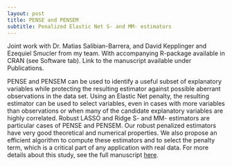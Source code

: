 ```yaml
---
layout: post
title: PENSE and PENSEM 
subtitle: Penalized Elastic Net S- and MM- estimators
---
```


Joint work with Dr. Matias Salibian-Barrera, and David Kepplinger and Ezequiel Smucler from my team. With accompanying R-package available in CRAN (see Software tab). Link to the manuscript available under Publications.

PENSE and PENSEM can be used to identify a useful subset of explanatory variables while protecting the resulting estimator against possible aberrant observations in the data set. Using an Elastic Net penalty, the resulting estimator can be used to select variables, even in cases with more variables than observations or when many of the candidate explanatory variables are highly correlated. Robust LASSO and Ridge S- and MM- estimators are particular cases of PENSE and PENSEM. Our robust penalized estimators have very good theoretical and numerical properties. We also propose an efficient algorithm to compute these estimators and to select the penalty term, which is a critical part of any application with real data. For more details about this study, see the full manuscript [here](https://gcohenfr.github.io/pdfs/PENSE_manuscript.pdf).